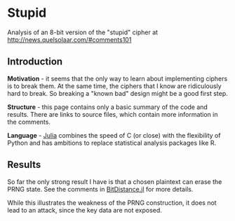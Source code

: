 # Stupid

Analysis of an 8-bit version of the "stupid" cipher at
http://news.quelsolaar.com/#comments101

## Introduction

**Motivation** - it seems that the only way to learn about
implementing ciphers is to break them.  At the same time, the ciphers
that I know are ridiculously hard to break.  So breaking a "known bad"
design might be a good first step.

**Structure** - this page contains only a basic summary of the code
and results.  There are links to source files, which contain more
information in the comments.

**Language** - [Julia](http://julialang.org/) combines the speed of C
(or close) with the flexibility of Python and has ambitions to replace
statistical analysis packages like R.

## Results

So far the only strong result I have is that a chosen plaintext can
erase the PRNG state.  See the comments in
[BitDistance.jl](src/BitDistance.jl) for more details.

While this illustrates the weakness of the PRNG construction, it does
not lead to an attack, since the key data are not exposed.

